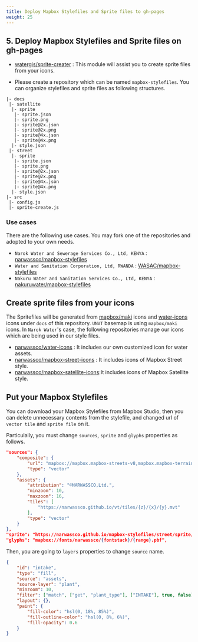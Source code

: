 ```yaml
---
title: Deploy Mapbox Stylefiles and Sprite files to gh-pages
weight: 25
---
```


## 5. Deploy Mapbox Stylefiles and Sprite files on gh-pages
- [watergis/sprite-creater](https://github.com/watergis/sprite-creator) : This module will assist you to create sprite files from your icons. 

- Please create a repository which can be named `mapbox-stylefiles`. You can organize stylefiles and sprite files as following structures.

```
|- docs
 |- satellite
  |- sprite
   |- sprite.json
   |- sprite.png
   |- sprite@2x.json
   |- sprite@2x.png
   |- sprite@4x.json
   |- sprite@4x.png
  |- style.json
 |- street
  |- sprite
   |- sprite.json
   |- sprite.png
   |- sprite@2x.json
   |- sprite@2x.png
   |- sprite@4x.json
   |- sprite@4x.png
  |- style.json
|- src
 |- config.js
 |- sprite-create.js
```

### Use cases
There are the following use cases. You may fork one of the repositories and adopted to your own needs.
- `Narok Water and Sewerage Services Co., Ltd, KENYA` : [narwassco/mapbox-stylefiles](https://github.com/narwassco/mapbox-stylefiles)
- `Water and Sanitation Corporation, Ltd, RWANDA` : [WASAC/mapbox-stylefiles](https://github.com/WASAC/mapbox-stylefiles)
- `Nakuru Water and Sanitation Services Co., Ltd, KENYA` : [nakuruwater/mapbox-stylefiles](https://github.com/nakuruwater/mapbox-stylefiles)

## Create sprite files from your icons

The Spritefiles will be generated from [mapbox/maki](https://github.com/mapbox/maki) icons and [water-icons](https://github.com/narwassco/water-icons) icons under `docs` of this repository. `UNVT` basemap is using `mapbox/maki` icons. In `Narok Water`'s case, the following repositories manage our icons which are being used in our style files.
  - [narwassco/water-icons](https://github.com/narwassco/water-icons) : It includes our own customized icon for water assets.
  - [narwassco/mapbox-street-icons](https://github.com/narwassco/mapbox-street-icons) : It includes icons of Mapbox Street style.
  - [narwassco/mapbox-satellite-icons](https://github.com/narwassco/mapbox-satellite-icons):It includes icons of Mapbox Satellite style.

## Put your Mapbox Stylefiles

You can download your Mapbox Stylefiles from Mapbox Studio, then you can delete unnecessary contents from the stylefile, and changed url of `vector tile` and `sprite file` on it. 

Particulally, you must change `sources`, `sprite` and `glyphs` properties as follows.
```json
"sources": {
    "composite": {
        "url": "mapbox://mapbox.mapbox-streets-v8,mapbox.mapbox-terrain-v2",
        "type": "vector"
    },
    "assets": {
        "attribution": "©NARWASSCO,Ltd.",
        "minzoom": 10,
        "maxzoom": 16,
        "tiles": [
            "https://narwassco.github.io/vt/tiles/{z}/{x}/{y}.mvt"
        ],
        "type": "vector"
    }
},
"sprite": "https://narwassco.github.io/mapbox-stylefiles/street/sprite/sprite",
"glyphs": "mapbox://fonts/narwassco/{fontstack}/{range}.pbf",
```

Then, you are going to `layers` properties to change `source` name.
```json
{
    "id": "intake",
    "type": "fill",
    "source": "assets",
    "source-layer": "plant",
    "minzoom": 10,
    "filter": ["match", ["get", "plant_type"], ["INTAKE"], true, false],
    "layout": {},
    "paint": {
        "fill-color": "hsl(0, 18%, 85%)",
        "fill-outline-color": "hsl(0, 8%, 6%)",
        "fill-opacity": 0.6
    }
}
```